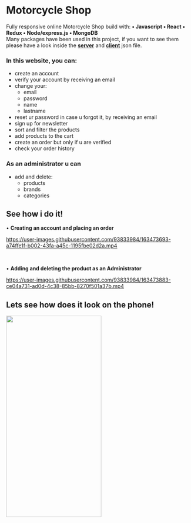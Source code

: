 # Motorcycle Shop

Fully responsive online Motorcycle Shop build with: 
<strong>
• Javascript
• React
• Redux
• Node/express.js
• MongoDB
  </strong>
<br />
Many packages have been used in this project, if you want to see them please have a look inside the <strong><a href="https://github.com/AlfaOrionis/Motorcycle-Shop/blob/main/package.json">server</a></strong> and <strong><a href="https://github.com/AlfaOrionis/Motorcycle-Shop/blob/main/client/package.json">client</a></strong> json file.

### In this website, you can:
- create an account
- verify your account by receiving an email
- change your:
  - email
  - password
  - name
  - lastname
- reset ur password in case u forgot it, by receiving an email
- sign up for newsletter
- sort and filter the products
- add products to the cart
- create an order but only if u are verified
- check your order history
 
### As an administrator u can
- add and delete:
  - products
  - brands
  - categories
 
  
  

## See how i do it!

• <strong>Creating an account and placing an order</strong>
<br />



https://user-images.githubusercontent.com/93833984/163473693-a74ffe1f-b002-43fa-a45c-1195fbe02d2a.mp4

<br />

• <strong>Adding and deleting the product as an Administrator</strong>





https://user-images.githubusercontent.com/93833984/163473883-ce04a731-ad0d-4c38-85bb-8270f501a37b.mp4


## Lets see how does it look on the phone!


<img src="https://user-images.githubusercontent.com/93833984/163472089-dad5a30c-3947-4e33-9c2b-9739d3276230.gif" width="259" height="547">





